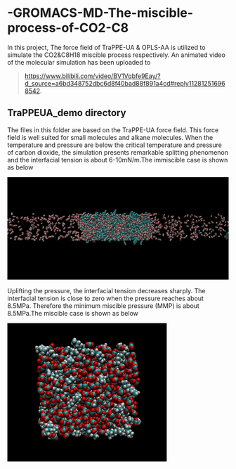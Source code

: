 # -GROMACS-MD-The-miscible-process-of-CO2-C8
In this project, The force field of TraPPE-UA &amp; OPLS-AA is utilized to simulate the CO2&amp;C8H18 miscible process respectively.
An animated video of the molecular simulation has been uploaded to 
> https://www.bilibili.com/video/BV1Vqbfe9Eay/?d_source=a6bd348752dbc6d8f40bad88f891a4cd#reply112812516968542.
## TraPPEUA_demo directory
The files in this folder are based on the TraPPE-UA force field. This force field is well suited for small molecules and alkane molecules. When the temperature and pressure are below the critical temperature and pressure of carbon dioxide, the simulation presents remarkable splitting phenomenon and the interfacial tension is about 6-10mN/m.The immiscible case is shown as below

![image](https://github.com/senopiano/-GROMACS-MD-The-miscible-process-of-CO2-C8/blob/main/immiscible.png)

Uplifting the pressure, the interfacial tension decreases sharply. The interfacial tension is close to zero when the pressure reaches about 8.5MPa. Therefore the minimum miscible pressure (MMP) is about 8.5MPa.The miscible case is shown as below

![image](https://github.com/senopiano/-GROMACS-MD-The-miscible-process-of-CO2-C8/blob/main/miscible.png)

